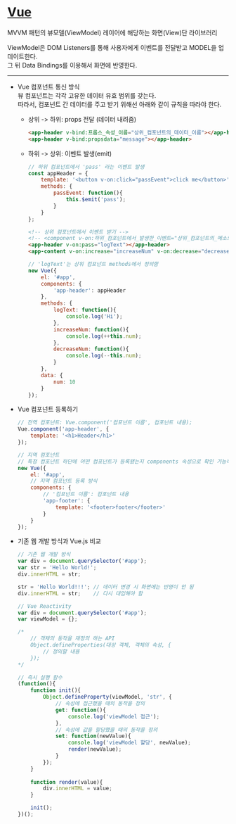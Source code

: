 # [Vue](https://v3-docs.vuejs-korea.org/guide/introduction.html)
MVVM 패턴의 뷰모델(ViewModel) 레이어에 해당하는 화면(View)단 라이브러리  

ViewModel은 DOM Listeners를 통해 사용자에게 이벤트를 전달받고 MODEL을 업데이트한다.  
그 뒤 Data Bindings를 이용해서 화면에 반영한다.

---

* Vue 컴포넌트 통신 방식  
뷰 컴포넌트는 각각 고유한 데이터 유효 범위를 갖는다.  
따라서, 컴포넌트 간 데이터를 주고 받기 위해선 아래와 같이 규칙을 따라야 한다.
	* 상위 -> 하위: props 전달 (데이터 내려줌)

		```html
		<app-header v-bind:프롭스_속성_이름="상위_컴포넌트의_데이터_이름"></app-header>
		<app-header v-bind:propsdata="message"></app-header>
		```

	* 하위 -> 상위: 이벤트 발생(emit)

		```js
		// 하위 컴포넌트에서 'pass' 라는 이벤트 발생
		const appHeader = {
			template: '<button v-on:click="passEvent">click me</button>',
			methods: {
				passEvent: function(){
					this.$emit('pass');
				}
			}
		};
		```

		```html
		<!-- 상위 컴포넌트에서 이벤트 받기 -->
		<!-- <component v-on:하위_컴포넌트에서_발생한_이벤트="상위_컴포넌트의_메소드"></component> -->
		<app-header v-on:pass="logText"></app-header>
		<app-content v-on:increase="increaseNum" v-on:decrease="decreaseNum"></app-content>
		```

		```js
		// 'logText'는 상위 컴포넌트 methods에서 정의함
		new Vue({
			el: '#app',
			components: {
				'app-header': appHeader
			},
			methods: {
				logText: function(){
					console.log('Hi');
				},
				increaseNum: function(){
					console.log(++this.num);
				},
				decreaseNum: function(){
					console.log(--this.num);
				}
			},
			data: {
				num: 10
			}
		});
		```

* Vue 컴포넌트 등록하기
	```js
	// 전역 컴포넌트: Vue.component('컴포넌트 이름', 컴포넌트 내용);
	Vue.component('app-header', {
		template: '<h1>Header</h1>'
	});

	// 지역 컴포넌트
	// 특정 컴포넌트 하단에 어떤 컴포넌트가 등록됐는지 components 속성으로 확인 가능하기 때문에 보통 지역 컴포넌트를 사용
	new Vue({
		el: '#app',
		// 지역 컴포넌트 등록 방식
		components: {
			// '컴포넌트 이름': 컴포넌트 내용
			'app-footer': {
				template: '<footer>footer</footer>'
			}
		}
	});
	```

* 기존 웹 개발 방식과 Vue.js 비교
	```js
	// 기존 웹 개발 방식
	var div = document.querySelector('#app');
	var str = 'Hello World!';
	div.innerHTML = str;

	str = 'Hello World!!!';	// 데이터 변경 시 화면에는 반영이 안 됨
	div.innerHTML = str;	// 다시 대입해야 함
	```
	```js
	// Vue Reactivity
	var div = document.querySelector('#app');
	var viewModel = {};

	/*
		// 객체의 동작을 재정의 하는 API
		Object.defineProperties(대상 객체, 객체의 속성, {
			// 정의할 내용
		});
	*/

	// 즉시 실행 함수
	(function(){
		function init(){
			Object.defineProperty(viewModel, 'str', {
				// 속성에 접근했을 때의 동작을 정의
				get: function(){
					console.log('viewModel 접근');
				},
				// 속성에 값을 할당했을 때의 동작을 정의
				set: function(newValue){
					console.log('viewModel 할당', newValue);
					render(newValue);
				}
			});
		}
		
		function render(value){
			div.innerHTML = value;
		}

		init();
	})();
	```